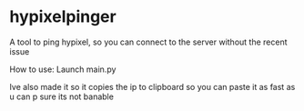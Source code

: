 # hypixelpinger
A tool to ping hypixel, so you can connect to the server without the recent issue

How to use:
Launch main.py

Ive also made it so it copies the ip to clipboard so you can paste it as fast as u can
p sure its not banable
